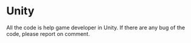 # Unity
All the code is help game developer in Unity.
If there are any bug of the code, please report on comment.
